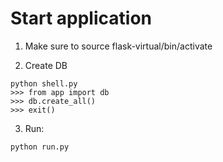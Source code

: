 # Start application

1. Make sure to source flask-virtual/bin/activate

2. Create DB

```
python shell.py
>>> from app import db
>>> db.create_all()
>>> exit()
```

3. Run:

`python run.py`
